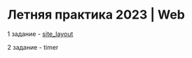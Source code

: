 # Летняя практика 2023 | Web

1 задание - [site_layout](https://github.com/easyagram/SummerPractice23/tree/Task1)

2 задание - timer
